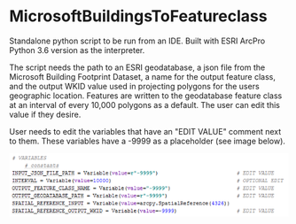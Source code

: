 # MicrosoftBuildingsToFeatureclass

Standalone python script to be run from an IDE. Built with ESRI ArcPro Python 3.6 version as the interpreter.

The script needs the path to an ESRI geodatabase, a json file from the Microsoft Building Footprint 
Dataset, a name for the output feature class, and the output WKID value used in projecting polygons for the users
geographic location. Features are written to the geodatabase feature class at an interval of every 10,000 polygons
as a default. The user can edit this value if they desire.

User needs to edit the variables that have an "EDIT VALUE" comment next to them. These variables have a -9999 as a 
placeholder (see image below). 

![Where to edit the script.](https://github.com/CJuice/MicrosoftBuildingsToFeatureclass/blob/master/WhereToEdit.PNG)